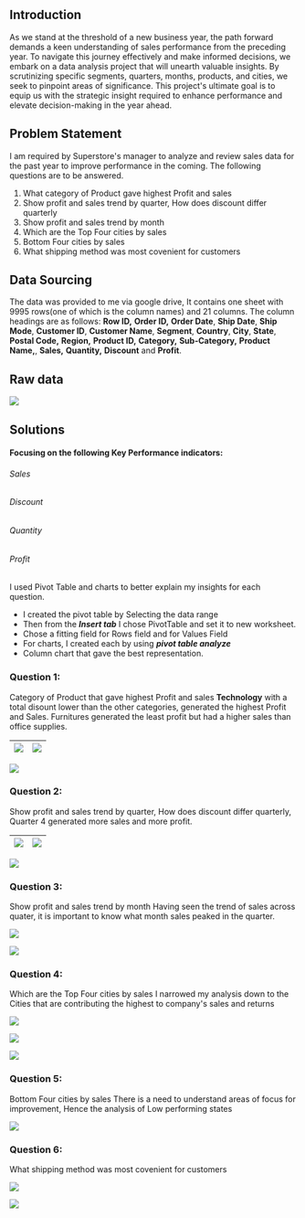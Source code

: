 ## Introduction
As we stand at the threshold of a new business year, the path forward demands a keen understanding of sales performance from the preceding year. To navigate this journey effectively and make informed decisions, we embark on a data analysis project that will unearth valuable insights. By scrutinizing specific segments, quarters, months, products, and cities, we seek to pinpoint areas of significance. This project's ultimate goal is to equip us with the strategic insight required to enhance performance and elevate decision-making in the year ahead.
## Problem Statement
I am required by Superstore's manager to analyze and review sales data for the past year to improve 
performance in the coming. The following questions are to be answered.

 1. What category of Product gave highest Profit and sales
 2. Show profit and sales trend by quarter, How does discount differ quarterly
 3. Show profit and sales trend by month
 4. Which are the Top Four cities by sales
 5. Bottom Four cities by sales
 6. What shipping method was most covenient for customers

## Data Sourcing
The data was provided to me via google drive, It contains one sheet with 9995 rows(one of which is the column names) and 21 columns. The column headings are as follows: **Row ID,** **Order ID,** **Order Date**, **Ship Date**, **Ship Mode**, **Customer ID**, **Customer Name**, **Segment**, **Country**, **City**, **State**, **Postal Code,** **Region,** **Product ID,** **Category,** **Sub-Category,** **Product Name,**, **Sales,** **Quantity,** **Discount** and **Profit**.
## Raw data
![](https://github.com/AnietieJohnson/Analysis-on-Superstore-sales-data/blob/main/superstore%20Raw%20data.png)
## Solutions
#### Focusing on the following Key Performance indicators:
###### Sales
###### Discount
###### Quantity
###### Profit

I used Pivot Table and charts to better explain my insights for each  question.
- I created the pivot table by Selecting the data range
- Then from the **_Insert tab_** I chose PivotTable and set it to new worksheet.
- Chose a fitting field for Rows field and for Values Field
- For charts, I created each by using **_pivot table analyze_**
- Column chart that gave the best representation.
### Question 1:
Category of Product that gave highest Profit and sales
**Technology** with a total disount lower than the other categories, generated the highest Profit and Sales. Furnitures generated the least profit but had a higher sales than office supplies.

![](https://github.com/AnietieJohnson/Analysis-on-Superstore-sales-data/blob/main/Total%20Profit%20and%20sales%20by%20Category%20A.png)     |    ![](https://github.com/AnietieJohnson/Analysis-on-Superstore-sales-data/blob/main/Total%20Profit%20and%20sales%20by%20category%20B.png)
:-------------------------------------------------------------:|:------------------------------------------------------------:
![](https://github.com/AnietieJohnson/Analysis-on-Superstore-sales-data/blob/main/Profit%20and%20Sales%20by%20category%20visuals.png)

### Question 2:
Show profit and sales trend by quarter, How does discount differ quarterly, Quarter 4 generated more sales and more profit.

![](https://github.com/AnietieJohnson/Analysis-on-Superstore-sales-data/blob/main/Varying%20trend%20of%20KPI%20by%20Quarter%20A.png)     |    ![](https://github.com/AnietieJohnson/Analysis-on-Superstore-sales-data/blob/main/Vary%20Trend%20of%20Kpi%20per%20quarter%20B.png)
:--------------------------------------------------------------------:|:--------------------------------------------------------:
![](https://github.com/AnietieJohnson/Analysis-on-Superstore-sales-data/blob/main/Kpi%20trend%20by%20quarter%20visuals.png)

### Question 3:
Show profit and sales trend by month
Having seen the trend of sales across quater, it is important to know what month sales peaked in the quarter.

![](https://github.com/AnietieJohnson/Analysis-on-Superstore-sales-data/blob/main/Sum%20of%20sales%20and%20profit%20by%20Month.png)

![](https://github.com/AnietieJohnson/Analysis-on-Superstore-sales-data/blob/main/Trend%20of%20sales%20and%20profit%20per%20month.png)

### Question 4:
Which are the Top Four cities by sales
I narrowed my analysis down to the Cities that are contributing the highest to company's sales and returns

![](https://github.com/AnietieJohnson/Analysis-on-Superstore-sales-data/blob/main/Top%20performing%20cities%20by%20sales%20and%20profit.png)

![](https://github.com/AnietieJohnson/Analysis-on-Superstore-sales-data/blob/main/Bottm%20Four%20Cities.png)

![](https://github.com/AnietieJohnson/Analysis-on-Superstore-sales-data/blob/main/Top%20Four%20cities%20visuals.png)

### Question 5:
Bottom Four cities by sales
There is a need to understand areas of focus for improvement, Hence the analysis of Low performing states

![](https://github.com/AnietieJohnson/Analysis-on-Superstore-sales-data/blob/main/Bottom%20Performing%20cities%20by%20sales%20and%20profit.png)

### Question 6:
What shipping method was most covenient for customers

![](https://github.com/AnietieJohnson/Analysis-on-Superstore-sales-data/blob/main/customer's%20preferred%20mode%20of%20shipping.png)

![](https://github.com/AnietieJohnson/Analysis-on-Superstore-sales-data/blob/main/Shipment%20mode.png)
